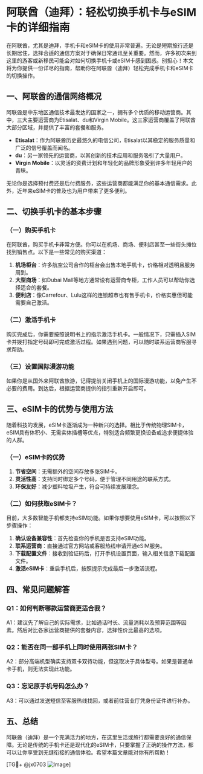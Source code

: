 # 阿联酋（迪拜）：轻松切换手机卡与eSIM卡的详细指南

在阿联酋，尤其是迪拜，手机卡和eSIM卡的使用非常普遍。无论是短期旅行还是长期居住，选择合适的通信方案对于确保日常通讯至关重要。然而，许多初次来到这里的游客或新移民可能会对如何切换手机卡或eSIM卡感到困惑。别担心！本文将为你提供一份详尽的指南，帮助你在阿联酋（迪拜）轻松完成手机卡和eSIM卡的切换操作。

## 一、阿联酋的通信网络概况

阿联酋是中东地区通信技术最发达的国家之一，拥有多个优质的移动运营商。其中，三大主要运营商为Etisalat、du和Virgin Mobile。这三家运营商覆盖了阿联酋大部分区域，并提供了丰富的套餐和服务。

- **Etisalat**：作为阿联酋历史最悠久的电信公司，Etisalat以其稳定的服务质量和广泛的信号覆盖而闻名。
- **du**：另一家领先的运营商，以其创新的技术应用和服务吸引了大量用户。
- **Virgin Mobile**：以灵活的资费计划和年轻化的品牌形象受到许多年轻用户的青睐。

无论你是选择预付费还是后付费服务，这些运营商都能满足你的基本通信需求。此外，近年来eSIM卡的普及也为用户带来了更多便利。

## 二、切换手机卡的基本步骤

### （一）购买手机卡

在阿联酋，购买手机卡非常方便。你可以在机场、商场、便利店甚至一些街头摊位找到销售点。以下是一些常见的购买渠道：

1. **机场柜台**：许多航空公司合作的柜台会出售本地手机卡，价格相对透明且服务周到。
2. **大型商场**：如Dubai Mall等地方通常设有运营商专柜，工作人员可以帮助你选择适合的套餐。
3. **便利店**：像Carrefour、Lulu这样的连锁超市也有售手机卡，价格实惠但可能需要自己激活。

### （二）激活手机卡

购买完成后，你需要按照说明书上的指示激活手机卡。一般情况下，只需插入SIM卡并拨打指定号码即可完成激活过程。如果遇到问题，可以随时联系运营商客服寻求帮助。

### （三）设置国际漫游功能

如果你是从国外来阿联酋旅游，记得提前关闭手机上的国际漫游功能，以免产生不必要的费用。到达后，根据运营商提供的指引重新开启即可。

## 三、eSIM卡的优势与使用方法

随着科技的发展，eSIM卡逐渐成为一种新兴的选择。相比于传统物理SIM卡，eSIM具有体积小、无需实体插槽等优点，特别适合频繁更换设备或追求便捷体验的人群。

### （一）eSIM卡的优势

1. **节省空间**：无需额外的空间存放多张SIM卡。
2. **灵活性高**：支持同时绑定多个号码，便于管理不同用途的联系方式。
3. **环保友好**：减少塑料垃圾产生，符合可持续发展理念。

### （二）如何获取eSIM卡？

目前，大多数智能手机都支持eSIM功能。如果你想要使用eSIM卡，可以按照以下步骤操作：

1. **确认设备兼容性**：首先检查你的手机是否支持eSIM功能。
2. **联系运营商**：直接通过官方网站或客服热线申请开通eSIM服务。
3. **下载配置文件**：接收到验证码后，打开手机设置页面，输入相关信息下载配置文件。
4. **激活eSIM卡**：重启手机后，按照提示完成最后一步激活流程。

## 四、常见问题解答

### Q1：如何判断哪款运营商更适合我？
A1：建议先了解自己的实际需求，比如通话时长、流量消耗以及预算范围等因素。然后对比各家运营商提供的套餐内容，选择性价比最高的选项。

### Q2：能否在同一部手机上同时使用两张SIM卡？
A2：部分高端机型确实支持双卡双待功能，但这取决于具体型号。如果是普通单卡手机，则无法实现此功能。

### Q3：忘记原手机号码怎么办？
A3：可以通过发送短信至客服热线找回，或者前往营业厅凭身份证件进行补办。

## 五、总结

阿联酋（迪拜）是一个充满活力的地方，在这里生活或旅行都需要良好的通信保障。无论是传统的手机卡还是现代化的eSIM卡，只要掌握了正确的操作方法，都可以让你享受到无缝衔接的通信体验。希望本篇文章能对你有所帮助！

[TG💪+ @jx0703 ![Image](https://github.com/user-attachments/assets/dbca1d08-cadb-493c-b0ec-ad6f7a83f270)]
